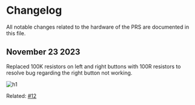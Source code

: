 # Changelog

All notable changes related to the hardware of the PRS are documented in this file.

## November 23 2023

Replaced 100K resistors on left and right buttons with 100R resistors to resolve bug regarding the right button not working.

![h1](https://github.com/paul-bokelman/prs/assets/72945168/1b668587-a9b9-4dea-b4e0-fa8ea14f3954)

Related: [#12](https://github.com/paul-bokelman/prs/issues/12)
